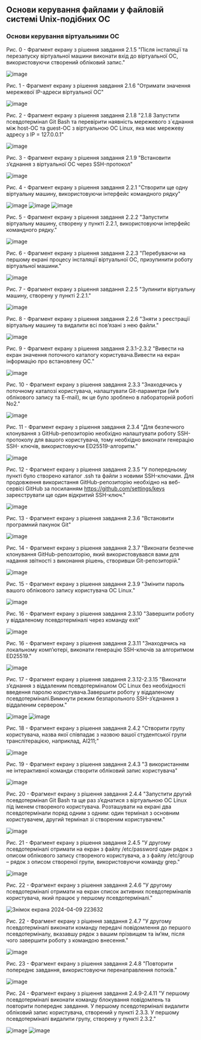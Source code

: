 ## Основи керування файлами у файловій системі Unix-подібних ОС
### Основи керування віртуальними ОС
Рис. 0 - Фрагмент екрану з рішення завдання 2.1.5 "Після інсталяції та перезапуску віртуальної машини виконати вхід до віртуальної ОС, використовуючи створений обліковий запис."

![image](https://github.com/neverovalera/WebAR-Optical-telegraph/assets/162915351/3ea96855-7159-4d0e-91ce-f3f92ff0301b)

Рис. 1 - Фрагмент екрану з рішення завдання 2.1.6 "Отримати значення мережевої IP-адреси віртуальної ОС"

![image](https://github.com/neverovalera/WebAR-Optical-telegraph/assets/162915351/30cc8ebb-d1f0-4983-a614-da8a4a45c128)

Рис. 2 - Фрагмент екрану з рішення завдання 2.1.8 "2.1.8 Запустити псевдотермінал Git Bash та перевірити наявність мережевого з`єднання між host-ОС та guest-ОС з віртуальною ОС Linux, яка має мережеву адресу з IP = 127.0.0.1"

![image](https://github.com/neverovalera/WebAR-Optical-telegraph/assets/162915351/2e721eef-2734-4b7a-8045-5f8ddf168819)

Рис. 3 - Фрагмент екрану з рішення завдання 2.1.9 "Встановити з’єднання з віртуальної ОС через SSH-протокол"

![image](https://github.com/neverovalera/WebAR-Optical-telegraph/assets/162915351/b7861d41-7d75-4f09-96fc-dd2ada26ad96)

Рис. 4 - Фрагмент екрану з рішення завдання 2.2.1 "Створити ще одну віртуальну машину, використовуючи інтерфейс командного рядку"

![image](https://github.com/neverovalera/WebAR-Optical-telegraph/assets/162915351/92771012-d341-4e61-9c02-270686d6dac8)
![image](https://github.com/neverovalera/WebAR-Optical-telegraph/assets/162915351/8f8afb6c-28a4-46b0-8f85-a70be8d2df95)
![image](https://github.com/neverovalera/WebAR-Optical-telegraph/assets/162915351/65708828-eaaf-409a-a1b9-53fc8e887d30)

Рис. 5 - Фрагмент екрану з рішення завдання 2.2.2 "Запустити віртуальну машину, створену у пункті 2.2.1, використовуючи інтерфейс командного рядку."

![image](https://github.com/neverovalera/WebAR-Optical-telegraph/assets/162915351/0ca91aa3-8b15-49a2-8b56-8129b9da4fee)

Рис. 6 - Фрагмент екрану з рішення завдання 2.2.3 "Перебуваючи на першому екрані процесу інсталяції віртуальної ОС, призупинити роботу віртуальної машини."

![image](https://github.com/neverovalera/WebAR-Optical-telegraph/assets/162915351/53e9bb72-d2bb-43be-ad6b-9a5f43701ab5)

Рис. 7 - Фрагмент екрану з рішення завдання 2.2.5 "Зупинити віртуальну машину, створену у пункті 2.2.1."

![image](https://github.com/neverovalera/WebAR-Optical-telegraph/assets/162915351/1dac178b-2510-4414-be98-062dc35cf953)

Рис. 8 - Фрагмент екрану з рішення завдання 2.2.6 "Зняти з реєстрації віртуальну машину та видалити всі пов’язані з нею файли."

![image](https://github.com/neverovalera/WebAR-Optical-telegraph/assets/162915351/23aed3af-e8ee-4b70-962b-433c09519d32)

Рис. 9 - Фрагмент екрану з рішення завдання 2.3.1-2.3.2 "Вивести на екран значення поточного каталогу користувача.Вивести на екран інформацію про встановлену ОС."

![image](https://github.com/neverovalera/WebAR-Optical-telegraph/assets/162915351/897b9066-540b-4dee-941d-f588633a80f9)

Рис. 10 - Фрагмент екрану з рішення завдання 2.3.3 "Знаходячись у поточному каталозі користувача, налаштувати Git-параметри (ім’я облікового запису та E-mail), як це було зроблено в лабораторній роботі No2."

![image](https://github.com/neverovalera/WebAR-Optical-telegraph/assets/162915351/d773a4b1-3ffc-4f4e-ac38-fb69a52f7444)

Рис. 11 - Фрагмент екрану з рішення завдання 2.3.4 "Для безпечного клонування з GitHub-репозиторію необхідно налаштувати роботу SSH-протоколу для вашого користувача, тому необхідно виконати генерацію SSH- ключів, використовуючи ED25519-алгоритм."

![image](https://github.com/neverovalera/WebAR-Optical-telegraph/assets/162915351/d0043acf-9652-400e-85ff-3d3de5531ab2)

Рис. 12 - Фрагмент екрану з рішення завдання 2.3.5 "У попередньому пункті було створено каталог .ssh та файли з новими SSH-ключами. Для продовження використання GitHub-репозиторію необхідно на веб-сервісі GitHub за посиланням https://github.com/settings/keys зареєструвати ще один відкритий SSH-ключ."

![image](https://github.com/neverovalera/WebAR-Optical-telegraph/assets/162915351/cb6eadd9-7414-4d1c-bb4c-762c4853ef0f)

Рис. 13 - Фрагмент екрану з рішення завдання 2.3.6 "Встановити програмний пакунок Git"

![image](https://github.com/neverovalera/WebAR-Optical-telegraph/assets/162915351/b71587f1-e550-4e7f-9855-5671f907a280)

Рис. 14 - Фрагмент екрану з рішення завдання 2.3.7 "Виконати безпечне клонування GitHub-репозиторію, який використовувався вами для надання звітності з виконання рішень, створивши Git-репозиторій."

![image](https://github.com/neverovalera/WebAR-Optical-telegraph/assets/162915351/9a6b8504-bf53-4e5f-af1d-f5ff08596d62)

Рис. 15 - Фрагмент екрану з рішення завдання 2.3.9 "Змінити пароль вашого облікового запису користувача ОС Linux."

![image](https://github.com/neverovalera/WebAR-Optical-telegraph/assets/162915351/5c876e36-66ef-4520-beef-f355217704cc)

Рис. 16 - Фрагмент екрану з рішення завдання 2.3.10 "Завершити роботу у віддаленому псевдотерміналі через команду exit"

![image](https://github.com/neverovalera/WebAR-Optical-telegraph/assets/162915351/20f3e103-7fae-4723-9360-f1b31e2cbe8a)

Рис. 16 - Фрагмент екрану з рішення завдання 2.3.11 "Знаходячись на локальному комп’ютері, виконати генерацію SSH-ключів за алгоритмом ED25519."

![image](https://github.com/neverovalera/WebAR-Optical-telegraph/assets/162915351/6f627219-b08d-4805-bdad-e0828bd2f0dc)

Рис. 17 - Фрагмент екрану з рішення завдання 2.3.12-2.3.15 "Виконати з’єднання з віддаленим псевдотерміналом ОС Linux без необхідності введення паролю користувача.Завершити роботу у віддаленому псевдотерміналі.Вимкнути режим безпарольного SSH-з’єднання з віддаленим сервером."

![image](https://github.com/neverovalera/WebAR-Optical-telegraph/assets/162915351/c776cd7c-a39f-44d1-bec8-bc34085af7cf)
![image](https://github.com/neverovalera/WebAR-Optical-telegraph/assets/162915351/753f4ae2-6d28-43fe-8182-8587f9b245cc)

Рис. 18 - Фрагмент екрану з рішення завдання 2.4.2 "Створити групу користувача, назва якої співпадає з назвою вашої студентської групи транслітерацією, наприклад, AI211;"

![image](https://github.com/neverovalera/WebAR-Optical-telegraph/assets/162915351/31fd5478-83a4-4906-bda3-b99512d37629)

Рис. 19 - Фрагмент екрану з рішення завдання 2.4.3 "З використанням не інтерактивної команди створити обліковий запис користувача"

![image](https://github.com/neverovalera/WebAR-Optical-telegraph/assets/162915351/ab29c53b-bef7-45f9-b89d-2356cc81a4d4)

Рис. 20 - Фрагмент екрану з рішення завдання 2.4.4 "Запустити другий псевдотермінал Git Bash та ще раз з’єднатися з віртуальною ОС Linux під іменем створеного користувача. Розташувати на екрані два псевдотермінали поряд одним з одним: один термінал з основним користувачем, другий термінал зі створеним користувачем."

![image](https://github.com/neverovalera/WebAR-Optical-telegraph/assets/162915351/e5d56419-2aea-4979-96fb-11e7f447a079)

Рис. 21 - Фрагмент екрану з рішення завдання 2.4.5 "У другому псевдотерміналі отримати на екран з файлу /etc/password один рядок з описом облікового запису створеного користувача, а з файлу /etc/group – рядок з описом створеної групи, використовуючи команду grep."

![image](https://github.com/neverovalera/WebAR-Optical-telegraph/assets/162915351/b69907a6-dbfb-4689-9a6b-97165cffdac8)

Рис. 22 - Фрагмент екрану з рішення завдання 2.4.6 "У другому псевдотерміналі отримати на екран список активних псевдотерміналів користувача, який працює у першому псевдотерміналі."

![Знімок екрана 2024-04-09 223632](https://github.com/neverovalera/WebAR-Optical-telegraph/assets/162915351/ecbf0baf-4637-4ad5-a7f3-599046d3c918)

Рис. 22 - Фрагмент екрану з рішення завдання 2.4.7 "У другому псевдотерміналі виконати команду передачі повідомлення до першого псевдотерміналу, вказавшу рядок з вашим прізвищем та ім’ям, після чого завершити роботу з командою внесення."

![image](https://github.com/neverovalera/WebAR-Optical-telegraph/assets/162915351/18254dd9-687e-4871-ad1e-59fbae43191b)

Рис. 23 - Фрагмент екрану з рішення завдання 2.4.8 "Повторити попереднє завдання, використовуючи перенаправлення потоків."

![image](https://github.com/neverovalera/WebAR-Optical-telegraph/assets/162915351/386f306e-9eb9-41c2-800f-bc97ae55890b)

Рис. 24 - Фрагмент екрану з рішення завдання 2.4.9-2.4.11 "У першому псевдотерміналі виконати команду блокування повідомлень та повторити попереднє завдання. У першому псевдотерміналі видалити обліковий запис користувача, створений у пункті 2.3.3. У першому псевдотерміналі видалити групу, створену у пункті 2.3.2."

![image](https://github.com/neverovalera/WebAR-Optical-telegraph/assets/162915351/619a2952-2191-49af-ac50-c608d9b9f035)
![image](https://github.com/neverovalera/WebAR-Optical-telegraph/assets/162915351/857b4546-b478-4176-95c3-eb546b15bc35)




